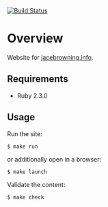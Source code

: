 [![Build Status](https://travis-ci.org/jacebrowning/info.svg?branch=master)](https://travis-ci.org/jacebrowning/info)

# Overview

Website for [jacebrowning.info](http://jacebrowning.info/).

## Requirements

* Ruby 2.3.0

## Usage

Run the site:

```
$ make run
```

or additionally open in a browser:

```
$ make launch
```

Validate the content:

```
$ make check
```
